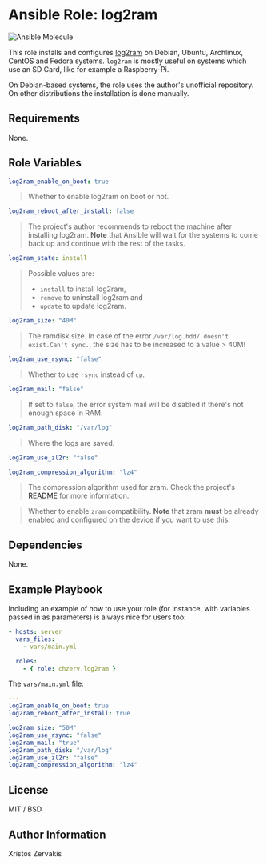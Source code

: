 # Ansible Role: log2ram

![Ansible Molecule](https://github.com/chzerv/ansible-role-log2ram/workflows/Ansible%20Molecule/badge.svg)

This role installs and configures [log2ram](https://github.com/azlux/log2ram) on Debian, Ubuntu, Archlinux, CentOS and Fedora systems. `log2ram` is mostly useful on systems which use an SD Card, like for example a Raspberry-Pi.

On Debian-based systems, the role uses the author's unofficial repository. On other distributions the installation is done manually.

## Requirements

None.

## Role Variables

```yaml
log2ram_enable_on_boot: true
```

> Whether to enable log2ram on boot or not.

```yaml
log2ram_reboot_after_install: false
```

> The project's author recommends to reboot the machine after installing log2ram. **Note** that Ansible will wait for the systems to come back up and continue with the rest of the tasks.

```yaml
log2ram_state: install
```

> Possible values are:
>
> - `install` to install log2ram,
> - `remove` to uninstall log2ram and
> - `update` to update log2ram.

```yaml
log2ram_size: "40M"
```

> The ramdisk size. In case of the error `/var/log.hdd/ doesn't exist.Can't sync.`, the size has to be increased to a value > 40M!

```yaml
log2ram_use_rsync: "false"
```

> Whether to use `rsync` instead of `cp`.

```yaml
log2ram_mail: "false"
```

> If set to `false`, the error system mail will be disabled if there's not enough space in RAM.

```yaml
log2ram_path_disk: "/var/log"
```

> Where the logs are saved.

```yaml
log2ram_use_zl2r: "false"
```

```yaml
log2ram_compression_algorithm: "lz4"
```

> The compression algorithm used for zram. Check the project's [README](https://github.com/azlux/log2ram#install) for more information.

> Whether to enable `zram` compatibility. **Note** that zram **must** be already enabled and configured on the device if you want to use this.

## Dependencies

None.

## Example Playbook

Including an example of how to use your role (for instance, with variables passed in as parameters) is always nice for users too:

```yaml
- hosts: server
  vars_files:
    - vars/main.yml

  roles:
    - { role: chzerv.log2ram }
```

The `vars/main.yml` file:

```yaml
---
log2ram_enable_on_boot: true
log2ram_reboot_after_install: true

log2ram_size: "50M"
log2ram_use_rsync: "false"
log2ram_mail: "true"
log2ram_path_disk: "/var/log"
log2ram_use_zl2r: "false"
log2ram_compression_algorithm: "lz4"
```

## License

MIT / BSD

## Author Information

Xristos Zervakis
